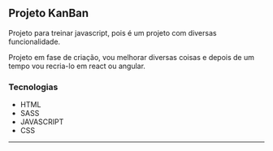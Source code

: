 ## Projeto KanBan 
Projeto para treinar javascript, pois é um projeto com diversas funcionalidade.

Projeto em fase de criação, vou melhorar diversas coisas e depois de um tempo vou recria-lo em react ou angular.

### Tecnologias

- HTML
- SASS
- JAVASCRIPT
- CSS
<hr>

